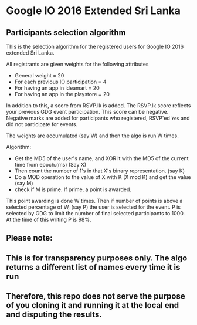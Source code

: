 # Google IO 2016 Extended Sri Lanka
## Participants selection algorithm

This is the selection algorithm for the registered users for Google IO 2016 extended Sri Lanka.

All registrants are given weights for the following attributes

- General weight = 20
- For each previous IO participation = 4
- For having an app in ideamart = 20
- For having an app in the playstore = 20


In addition to this, a score from RSVP.lk is added.
The RSVP.lk score reflects your previous GDG event participation. This score can be negative. 
Negative marks are added for participants who registered, RSVP'ed `Yes` and did not participate for events.

The weights are accumulated (say W) and then the algo is run W times.

Algorithm:
- Get the MD5 of the user's name, and XOR it with the MD5 of the current time from epoch.(ms) (Say X)
- Then count the number of 1's in that X's binary representation. (say K)
- Do a MOD operation to the value of X with K (X mod K) and get the value (say M)
- check if M is prime. If prime, a point is awarded. 

This point awarding is done W times. Then if number of points is above a selected percentage of W, (say P) 
the user is selected for the event.
P is selected by GDG to limit the number of final selected participants to 1000. At the time of this writing P is 98%.

## Please note:
## This is for transparency purposes only. The algo returns a different list of names every time it is run
## Therefore, this repo does not serve the purpose of you cloning it and running it at the local end and disputing the results.
